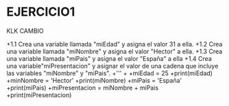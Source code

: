 # EJERCICIO1
 KLK CAMBIO
 
+1.1 Crea una variable llamada "miEdad" y asigna el valor 31 a ella.
+1.2 Crea una variable llamada "miNombre" y asigna el valor "Hector" a ella.
+1.3 Crea una variable llamada "miPais" y asigna el valor "España" a ella 
+1.4 Crea una variable"miPresentacion" y asignar el valor de una cadena que incluye las variables "miNombre" y "miPais".
+'''
+
+miEdad = 25
+print(miEdad)
+minNombre = 'Hector'
+print(miNombre)
+miPais = 'España'
+print(miPais)
+miPresentacion = miNombre + miPais
+print(miPresentacion)
